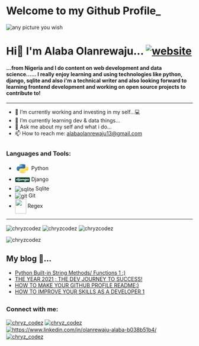 # Welcome to my Github Profile_ 
![any picture you wish](https://github.com/chryzcodez/chryzcodez/blob/main/laptop-office-internet-technology-177598.jpg)  

# Hi👋 I'm Alaba Olanrewaju...  [<img src='https://cdn.jsdelivr.net/npm/simple-icons@3.0.1/icons/icloud.svg' alt='website' height='40'>](https://linktr.ee/chryz_codez) 
#### ...from Nigeria and I do content on web development and data science...... I really enjoy learning and using technologies like python, django, sqlite and also i'm a technical writer and also looking forward to learning frontend development and working on open source projects to contribute to!

----------------------------------------------------------
- 🔭 I’m currently working and investing in my self...💻 
- 🌱 I’m currently learning dev & data things... 
- 💬 Ask me about my self and what i do... 
- 📫 How to reach me: alabaolanrewaju13@gmail.com

## <h3 align="left">Languages and Tools:</h3>
* <img align="center" src="https://raw.githubusercontent.com/devicons/devicon/master/icons/python/python-original.svg" alt="python" height="30" width="40"/> Python 
* <img align="center" src="https://raw.githubusercontent.com/devicons/devicon/master/icons/django/django-original.svg" alt="django" height="30" width="40"/> Django
* <img align="center" src="https://www.vectorlogo.zone/logos/sqlite/sqlite-icon.svg" alt="sqlite" height="30" width="40"/> Sqlite 
* <img align="center" src="https://www.vectorlogo.zone/logos/git-scm/git-scm-icon.svg" alt="git" width="30" height="40"/>  Git
* <img align="center" src="https://github.com/chryzcodez/chryzcodez/blob/main/regex.svg" width="30" height="40"/> Regex
-------------------------------------------------------------------------------------------------------

<img align="center" src="https://github-readme-stats.vercel.app/api/top-langs?username=chryzcodez&show_icons=true&locale=en&layout=compact" alt="chryzcodez" />
<img align="center" src="https://github-readme-streak-stats.herokuapp.com/?user=chryzcodez&" alt="chryzcodez" />

<img align="center" src ="https://github-readme-stats.vercel.app/api?username=chryzcodez&show_icons=true&theme=radical" alt="chryzcodez" />

<img src="https://komarev.com/ghpvc/?username=chryzcodez&label=Profile%20views&color=0e75b6&style=flat" alt="chryzcodez" /> </p> <p align="right">

## My blog 📝...
* [Python Built-in String Methods/ Functions 1 :)](https://chryzcodez.hashnode.dev/python-built-in-string-methods-functions-1)
* [THE YEAR 2021 ; THE DEV JOURNEY TO SUCCESS!](https://chryzcodez.hashnode.dev/the-year-2021-the-dev-journey-to-success)
* [HOW TO MAKE YOUR GITHUB PROFILE README:)](https://chryzcodez.hashnode.dev/how-to-make-your-github-profile-readme) 
* [HOW TO IMPROVE YOUR SKILLS AS A DEVELOPER 1](https://dev.to/chryz_codez/how-to-improve-your-skills-as-a-developer-1-53bf) 


## <h3 align="left">Connect with me:</h3>
<p align="left">
<a href="https://dev.to/chryz_codez" target="blank"><img align="center" src="https://cdn.jsdelivr.net/npm/simple-icons@3.0.1/icons/dev-dot-to.svg" alt="chryz_codez" height="30" width="40" /></a>
<a href="https://hashnode.com/@chryzcodez" target="blank"><img align="center" src="https://cdn.jsdelivr.net/npm/simple-icons@3.0.1/icons/hashnode.svg" alt="chryz_codez" height="30" width="40" /></a>  
<a href="https://www.linkedin.com/in/olanrewaju-alaba-b038b51b4/" target="blank"><img align="center" src="https://cdn.jsdelivr.net/npm/simple-icons@3.0.1/icons/linkedin.svg" alt="https://www.linkedin.com/in/olanrewaju-alaba-b038b51b4/" height="30" width="40" /></a>
<a href="https://twitter.com/chryz_codez" target="blank"><img align="center" src="https://cdn.jsdelivr.net/npm/simple-icons@3.0.1/icons/twitter.svg" alt="chryz_codez" height="30" width="40" /></a> 
</p>
